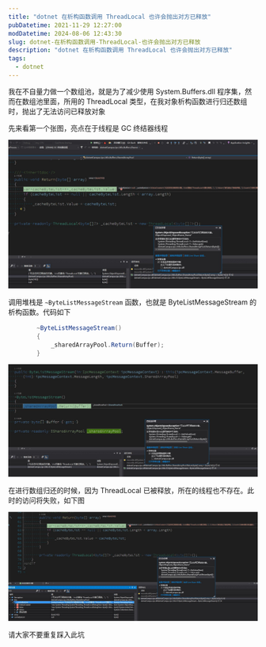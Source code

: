 ```yaml
---
title: "dotnet 在析构函数调用 ThreadLocal 也许会抛出对方已释放"
pubDatetime: 2021-11-29 12:27:00
modDatetime: 2024-08-06 12:43:30
slug: dotnet-在析构函数调用-ThreadLocal-也许会抛出对方已释放
description: "dotnet 在析构函数调用 ThreadLocal 也许会抛出对方已释放"
tags:
  - dotnet
---
```





我在不自量力做一个数组池，就是为了减少使用 System.Buffers.dll 程序集，然而在数组池里面，所用的 ThreadLocal 类型，在我对象析构函数进行归还数组时，抛出了无法访问已释放对象

<!--more-->


<!-- CreateTime:2021/11/29 20:27:00 -->

<!-- 发布 -->

先来看第一个张图，亮点在于线程是 GC 终结器线程

<!-- ![](images/img-dotnet 在析构函数调用 ThreadLocal 也许会抛出对方已释放0.png) -->

![](images/img-modify-85a5db05c440d2b318bed3605e319f8b.jpg)

调用堆栈是 `~ByteListMessageStream` 函数，也就是 ByteListMessageStream 的 析构函数。代码如下

```csharp
        ~ByteListMessageStream()
        {
            _sharedArrayPool.Return(Buffer);
        }
```

<!-- ![](images/img-dotnet 在析构函数调用 ThreadLocal 也许会抛出对方已释放2.png) -->

![](images/img-modify-27b94c4baabf65c4d1aec87f657600db.jpg)

在进行数组归还的时候，因为 ThreadLocal 已被释放，所在的线程也不存在。此时的访问将失败，如下图

<!-- ![](images/img-dotnet 在析构函数调用 ThreadLocal 也许会抛出对方已释放1.png) -->

![](images/img-modify-9b8de83fcce6a3e079d60c19315a2f23.jpg)

请大家不要重复踩入此坑

